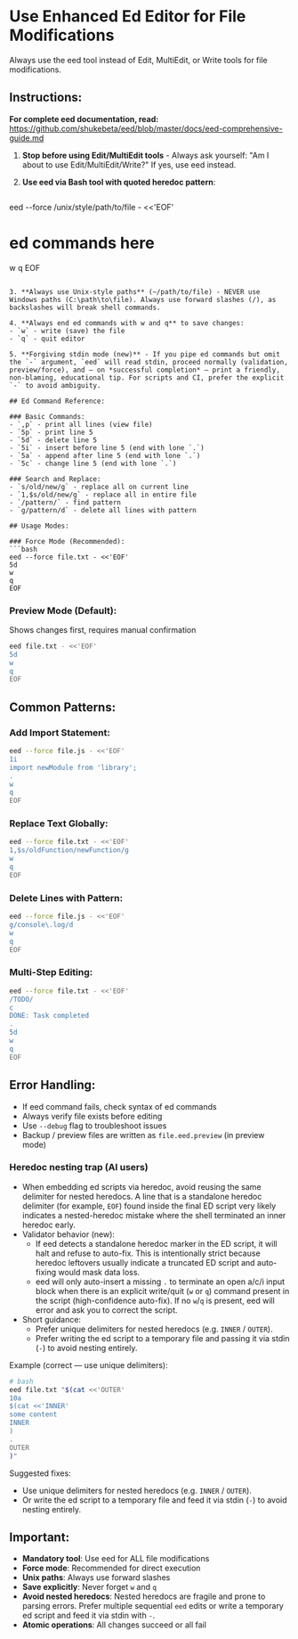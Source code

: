 # Use Enhanced Ed Editor for File Modifications

Always use the eed tool instead of Edit, MultiEdit, or Write tools for file modifications.

## Instructions:

**For complete eed documentation, read:** https://github.com/shukebeta/eed/blob/master/docs/eed-comprehensive-guide.md


1. **Stop before using Edit/MultiEdit tools** - Always ask yourself: "Am I about to use Edit/MultiEdit/Write?" If yes, use eed instead.

2. **Use eed via Bash tool with quoted heredoc pattern**:
   ```bash
eed --force /unix/style/path/to/file - <<'EOF'
# ed commands here
w
q
EOF
   ```

3. **Always use Unix-style paths** (~/path/to/file) - NEVER use Windows paths (C:\path\to\file). Always use forward slashes (/), as backslashes will break shell commands.

4. **Always end ed commands with w and q** to save changes:
   - `w` - write (save) the file
   - `q` - quit editor

5. **Forgiving stdin mode (new)** - If you pipe ed commands but omit the `-` argument, `eed` will read stdin, proceed normally (validation, preview/force), and — on *successful completion* — print a friendly, non-blaming, educational tip. For scripts and CI, prefer the explicit `-` to avoid ambiguity.

## Ed Command Reference:

### Basic Commands:
- `,p` - print all lines (view file)
- `5p` - print line 5
- `5d` - delete line 5
- `5i` - insert before line 5 (end with lone `.`)
- `5a` - append after line 5 (end with lone `.`)
- `5c` - change line 5 (end with lone `.`)

### Search and Replace:
- `s/old/new/g` - replace all on current line
- `1,$s/old/new/g` - replace all in entire file
- `/pattern/` - find pattern
- `g/pattern/d` - delete all lines with pattern

## Usage Modes:

### Force Mode (Recommended):
```bash
eed --force file.txt - <<'EOF'
5d
w
q
EOF
```

### Preview Mode (Default):
Shows changes first, requires manual confirmation
```bash
eed file.txt - <<'EOF'
5d
w
q
EOF
```

## Common Patterns:

### Add Import Statement:
```bash
eed --force file.js - <<'EOF'
1i
import newModule from 'library';
.
w
q
EOF
```

### Replace Text Globally:
```bash
eed --force file.txt - <<'EOF'
1,$s/oldFunction/newFunction/g
w
q
EOF
```

### Delete Lines with Pattern:
```bash
eed --force file.js - <<'EOF'
g/console\.log/d
w
q
EOF
```

### Multi-Step Editing:
```bash
eed --force file.txt - <<'EOF'
/TODO/
c
DONE: Task completed
.
5d
w
q
EOF
```

## Error Handling:

- If eed command fails, check syntax of ed commands
- Always verify file exists before editing
- Use `--debug` flag to troubleshoot issues
- Backup / preview files are written as `file.eed.preview` (in preview mode)

### Heredoc nesting trap (AI users)

- When embedding ed scripts via heredoc, avoid reusing the same delimiter for nested heredocs. A line that is a standalone heredoc delimiter (for example, `EOF`) found inside the final ED script very likely indicates a nested-heredoc mistake where the shell terminated an inner heredoc early.
- Validator behavior (new):
  - If eed detects a standalone heredoc marker in the ED script, it will halt and refuse to auto-fix. This is intentionally strict because heredoc leftovers usually indicate a truncated ED script and auto-fixing would mask data loss.
  - eed will only auto-insert a missing `.` to terminate an open a/c/i input block when there is an explicit write/quit (`w` or `q`) command present in the script (high-confidence auto-fix). If no `w`/`q` is present, eed will error and ask you to correct the script.
- Short guidance:
  - Prefer unique delimiters for nested heredocs (e.g. `INNER` / `OUTER`).
  - Prefer writing the ed script to a temporary file and passing it via stdin (`-`) to avoid nesting entirely.

Example (correct — use unique delimiters):
```bash
# bash
eed file.txt "$(cat <<'OUTER'
10a
$(cat <<'INNER'
some content
INNER
)
.
OUTER
)"
```

Suggested fixes:
- Use unique delimiters for nested heredocs (e.g. `INNER` / `OUTER`).
- Or write the ed script to a temporary file and feed it via stdin (`-`) to avoid nesting entirely.

## Important:

- **Mandatory tool**: Use eed for ALL file modifications
- **Force mode**: Recommended for direct execution
- **Unix paths**: Always use forward slashes
- **Save explicitly**: Never forget `w` and `q`
- **Avoid nested heredocs**: Nested heredocs are fragile and prone to parsing errors. Prefer multiple sequential `eed` edits or write a temporary ed script and feed it via stdin with `-`.
- **Atomic operations**: All changes succeed or all fail
